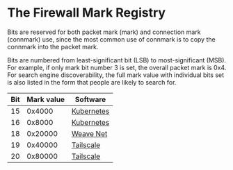 # The Firewall Mark Registry

Bits are reserved for both packet mark (mark) and connection mark
(connmark) use, since the most common use of connmark is to copy the
connmark into the packet mark.

Bits are numbered from least-significant bit (LSB) to most-significant
(MSB). For example, if only mark bit number 3 is set, the overall
packet mark is 0x4. For search engine discoverability, the full mark
value with individual bits set is also listed in the form that people
are likely to search for.

| Bit | Mark value | Software |
|-----|-----------|----------|
| 15 | 0x4000 | [Kubernetes][k8s] |
| 16 | 0x8000 | [Kubernetes][k8s] |
| 18 | 0x20000 | [Weave Net][weave] |
| 19 | 0x40000 | [Tailscale][ts] |
| 20 | 0x80000 | [Tailscale][ts] |

[k8s]: https://kubernetes.io/
[ts]: https://www.tailscale.com/
[weave]: https://www.weave.works/oss/net/
